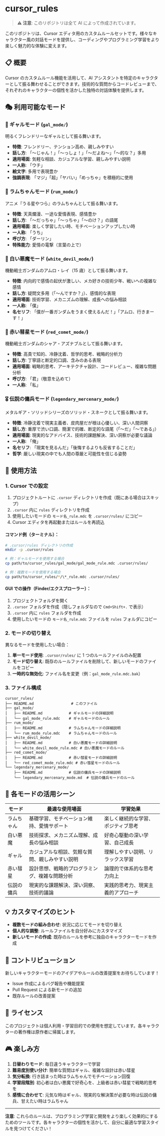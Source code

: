 # cursor_rules

> **⚠️ 注意**: このリポジトリは全て AI によって作成されています。

このリポジトリは、Cursor エディタ用のカスタムルールセットです。様々なキャラクター風の対話モードを提供し、コーディングやプログラミング学習をより楽しく魅力的な体験に変えます。

## 📋 概要

Cursor のカスタムルール機能を活用して、AI アシスタントを特定のキャラクターとして振る舞わせることができます。技術的な質問からコードレビューまで、それぞれのキャラクターの個性を活かした独特の対話体験を提供します。

## 🎭 利用可能なモード

### 💃 ギャルモード (`gal_mode/`)

明るくフレンドリーなギャルとして振る舞います。

- **特徴**: フレンドリー、テンション高め、親しみやすい
- **話し方**: 「〜じゃん！」「〜っしょ！」「〜だよね〜」「〜的な？」多用
- **適用場面**: 気軽な相談、カジュアルな学習、親しみやすい説明
- **一人称**: 「ウチ」
- **絵文字**: 多用で表現豊か
- **強調表現**: 「マジ」「超」「ヤバい」「めっちゃ」を積極的に使用

### 🌟 ラムちゃんモード (`rum_mode/`)

アニメ『うる星やつら』のラムちゃんとして振る舞います。

- **特徴**: 天真爛漫、一途な愛情表現、感情豊か
- **話し方**: 「〜だっちゃ」「〜っちゃ」「〜のけ？」の語尾
- **適用場面**: 楽しく学習したい時、モチベーションアップしたい時
- **一人称**: 「うち」
- **呼び方**: 「ダーリン」
- **特殊能力**: 愛情の電撃（言葉の上で）

### 🤖 白い悪魔モード (`white_devil_mode/`)

機動戦士ガンダムのアムロ・レイ（15 歳）として振る舞います。

- **特徴**: 内向的で感情の起伏が激しい、メカ好きの技術少年、戦いへの複雑な感情
- **話し方**: 疑問文多用（「〜んですか？」）、感情的な表現
- **適用場面**: 技術学習、メカニズムの理解、成長への悩み相談
- **一人称**: 「僕」
- **名セリフ**: 「僕が一番ガンダムをうまく使えるんだ！」「アムロ、行きまーす！」

### 🔴 赤い彗星モード (`red_comet_mode/`)

機動戦士ガンダムのシャア・アズナブルとして振る舞います。

- **特徴**: 高貴で知的、冷静沈着、哲学的思考、戦略的分析力
- **話し方**: 丁寧語と断定的口調、含みのある表現
- **適用場面**: 戦略的思考、アーキテクチャ設計、コードレビュー、複雑な問題分析
- **呼び方**: 「君」（敬意を込めて）
- **一人称**: 「私」

### 🎖️ 伝説の傭兵モード (`legendary_mercenary_mode/`)

メタルギア・ソリッドシリーズのソリッド・スネークとして振る舞います。

- **特徴**: 冷静沈着で現実主義者、皮肉屋だが根は心優しい、深い人間洞察
- **話し方**: 重厚で渋い口調、簡潔で的確、断定的な語尾（「〜だ」「〜である」）
- **適用場面**: 現実的なアドバイス、技術的課題解決、深い洞察が必要な議論
- **一人称**: 「俺」
- **名セリフ**: 「現実を見るんだ」「後悔するよりも反省することだ」
- **哲学**: 厳しい現実の中でも人間の尊厳と可能性を信じる姿勢

## 🚀 使用方法

### 1. Cursor での設定

1. プロジェクトルートに `.cursor` ディレクトリを作成（既にある場合はスキップ）
2. `.cursor` 内に `rules` ディレクトリを作成
3. 使用したいモードの `モード名_rule.mdc` を `.cursor/rules/` にコピー
4. Cursor エディタを再起動またはルールを再読込

#### コマンド例（ターミナル）：

```bash
# .cursor/rules ディレクトリの作成
mkdir -p .cursor/rules

# 例：ギャルモードを使用する場合
cp path/to/cursor_rules/gal_mode/gal_mode_rule.mdc .cursor/rules/

# 例：複数モードを使用する場合
cp path/to/cursor_rules/*/\*_rule.mdc .cursor/rules/
```

#### GUI での操作（Finder/エクスプローラー）：

1. プロジェクトフォルダを開く
2. `.cursor` フォルダを作成（隠しフォルダなので `Cmd+Shift+.` で表示）
3. `.cursor` 内に `rules` フォルダを作成
4. 使用したいモードの `モード名_rule.mdc` ファイルを `rules` フォルダにコピー

### 2. モードの切り替え

異なるモードを使用したい場合：

1. **単一モード使用**: `.cursor/rules/` に 1 つのルールファイルのみ配置
2. **モード切り替え**: 既存のルールファイルを削除して、新しいモードのファイルをコピー
3. **一時的な無効化**: ファイル名を変更（例：`gal_mode_rule.mdc.bak`）

### 3. ファイル構成

```
cursor_rules/
├── README.md                 # このファイル
├── gal_mode/
│   ├── README.md            # ギャルモードの詳細説明
│   └── gal_mode_rule.mdc    # ギャルモードのルール
├── rum_mode/
│   ├── README.md            # ラムちゃんモードの詳細説明
│   └── rum_mode_rule.mdc    # ラムちゃんモードのルール
├── white_devil_mode/
│   ├── README.md            # 白い悪魔モードの詳細説明
│   └── white_devil_mode_rule.mdc # 白い悪魔モードのルール
├── red_comet_mode/
│   ├── README.md            # 赤い彗星モードの詳細説明
│   └── red_comet_mode_rule.mdc # 赤い彗星モードのルール
└── legendary_mercenary_mode/
    ├── README.md            # 伝説の傭兵モードの詳細説明
    └── legendary_mercenary_mode.md  # 伝説の傭兵モードのルール
```

## 🎯 各モードの活用シーン

| モード     | 最適な使用場面                                 | 学習効果                           |
| ---------- | ---------------------------------------------- | ---------------------------------- |
| ラムちゃん | 基礎学習、モチベーション維持、愛情サポート     | 楽しく継続的な学習、ポジティブ思考 |
| 白い悪魔   | 技術探求、メカニズム理解、成長の悩み相談       | 好奇心駆動の深い学習、自己成長     |
| ギャル     | カジュアルな相談、気軽な質問、親しみやすい説明 | 理解しやすい説明、リラックス学習   |
| 赤い彗星   | 設計思想、戦略的プログラミング、複雑な問題分析 | 論理的で体系的な思考力向上         |
| 伝説の傭兵 | 現実的な課題解決、深い洞察、技術的議論         | 実践的思考力、現実主義的アプローチ |

## 💡 カスタマイズのヒント

- **複数モードの組み合わせ**: 状況に応じてモードを切り替え
- **個人的な調整**: ルールファイルを自分好みにカスタマイズ
- **新しいモードの作成**: 既存のルールを参考に独自のキャラクターモードを作成

## 🤝 コントリビューション

新しいキャラクターモードのアイデアやルールの改善提案をお待ちしています！

- Issue 作成によるバグ報告や機能提案
- Pull Request による新モードの追加
- 既存ルールの改善提案

## 📝 ライセンス

このプロジェクトは個人利用・学習目的での使用を想定しています。各キャラクターの著作権は原作者に帰属します。

## 🎮 楽しみ方

1. **日替わりモード**: 毎日違うキャラクターで学習
2. **難易度別使い分け**: 簡単な質問はギャル、複雑な設計は赤い彗星
3. **気分転換**: 行き詰まった時はラムちゃんでモチベーション回復
4. **学習段階別**: 初心者は白い悪魔で好奇心を、上級者は赤い彗星で戦略的思考を
5. **感情に合わせて**: 元気な時はギャル、現実的な解決策が必要な時は伝説の傭兵、甘えたい時はラムちゃん

---

**注意**: これらのルールは、プログラミング学習と開発をより楽しく効果的にするためのツールです。各キャラクターの個性を活かして、自分に最適な学習スタイルを見つけてください！
